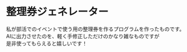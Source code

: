 # 整理券ジェネレーター
私が部活でのイベントで使う用の整理券を作るプログラムを作ったものです。<br>
AIに出力させたのを、軽く手修正しただけのかなり雑なものですが<br>
是非使ってもらえると嬉しいです！<br>
